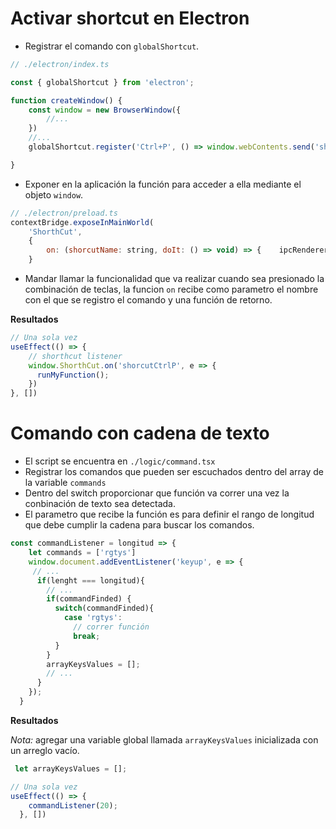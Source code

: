 # Activar shortcut en Electron

- Registrar el comando con `globalShortcut`.

```js
// ./electron/index.ts

const { globalShortcut } from 'electron';

function createWindow() {
	const window = new BrowserWindow({
		//...
	})
	//...
	globalShortcut.register('Ctrl+P', () => window.webContents.send('shorcutCtrlP', true) );

}

```
- Exponer en la aplicación la función para acceder a ella mediante el objeto `window`.
```js
// ./electron/preload.ts
contextBridge.exposeInMainWorld(
	'ShorthCut',
	{  
		on: (shorcutName: string, doIt: () => void) => {    ipcRenderer.on(shorcutName, doIt);  }
	}
```
- Mandar llamar la funcionalidad que va realizar cuando sea presionado la combinación de teclas, la funcion `on` recibe como parametro el nombre con el que se registro el comando y una función de retorno.

**Resultados**

```js
// Una sola vez
useEffect(() => {
	// shorthcut listener
    window.ShorthCut.on('shorcutCtrlP', e => {
      runMyFunction();
    })
}, [])

```
# Comando con cadena de texto
- El script se encuentra en `./logic/command.tsx` 
- Registrar los comandos que pueden ser escuchados dentro del array de la variable `commands`
- Dentro del switch proporcionar que función va correr una vez la conbinación de texto sea detectada.
- El parametro que recibe la función es para definir el rango de longitud que debe cumplir la cadena para buscar los comandos. 

```js
const commandListener = longitud => {
    let commands = ['rgtys']
    window.document.addEventListener('keyup', e => {
     // ...
      if(lenght === longitud){
        // ...
        if(commandFinded) {
          switch(commandFinded){
            case 'rgtys':
              // correr función 
              break;
          }          
        }
        arrayKeysValues = [];
        // ...
      }
    });
  }
```
**Resultados**

*Nota:* agregar una variable global llamada `arrayKeysValues` inicializada con un arreglo vacío.
```js
 let arrayKeysValues = [];

// Una sola vez
useEffect(() => {
    commandListener(20);
  }, [])

```

